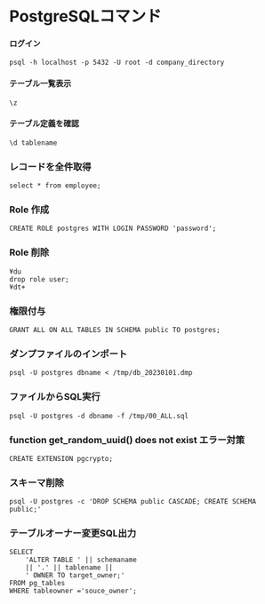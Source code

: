 # PostgreSQLコマンド

#### ログイン
```
psql -h localhost -p 5432 -U root -d company_directory
```

#### テーブル一覧表示
```
\z
```

#### テーブル定義を確認
```
\d tablename
```

### レコードを全件取得
```
select * from employee;
```

### Role 作成
```
CREATE ROLE postgres WITH LOGIN PASSWORD 'password';
```

### Role 削除
```
¥du
drop role user;
¥dt+
```

### 権限付与
```
GRANT ALL ON ALL TABLES IN SCHEMA public TO postgres;
```

### ダンプファイルのインポート
```
psql -U postgres dbname < /tmp/db_20230101.dmp
```

### ファイルからSQL実行
```
psql -U postgres -d dbname -f /tmp/00_ALL.sql
```

### function get_random_uuid() does not exist エラー対策
```
CREATE EXTENSION pgcrypto;
```

### スキーマ削除
```
psql -U postgres -c 'DROP SCHEMA public CASCADE; CREATE SCHEMA public;'
```

### テーブルオーナー変更SQL出力
```
SELECT
    'ALTER TABLE ' || schemaname
    || '.' || tablename ||
    ' OWNER TO target_owner;'
FROM pg_tables
WHERE tableowner ='souce_owner';
```